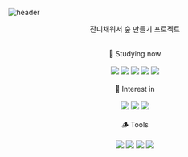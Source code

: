 ![header](https://capsule-render.vercel.app/api?type=transparent&fontColor=5F7B48&height=100&text=Green Forest&animation=twinkling&fontSize=50&fontAlign=52)
<div align="center">
  <p>잔디채워서 숲 만들기 프로젝트<p>
</div>
<br>
<div align="center">
  🌿 Studying now<br><br>
  <img src="https://img.shields.io/badge/HTML5-D6EAC7?style=flat&logo=HTML5&logoColor=white"/>
  <img src="https://img.shields.io/badge/CSS3-A8C095?style=flat&logo=CSS3&logoColor=white"/>
  <img src="https://img.shields.io/badge/JavaScript-7F976C?style=flat&logo=JavaScript&logoColor=white"/>
  <img src="https://img.shields.io/badge/React-536645?style=flat&logo=React&logoColor=white"/>
  <img src="https://img.shields.io/badge/Python-323D29?style=flat&logo=Python&logoColor=white"/><br><br>
  🌳 Interest in<br><br>
  <img src="https://img.shields.io/badge/TypeScript-B0C89E?style=flat&logo=TypeScript&logoColor=white"/>
  <img src="https://img.shields.io/badge/Flutter-79896D?style=flat&logo=Flutter&logoColor=white"/>
  <img src="https://img.shields.io/badge/Next.js-435138?style=flat&logo=Next.js&logoColor=white"/><br><br>
  🪵 Tools<br><br>
  <img src="https://img.shields.io/badge/Visual Studio Code-BDA890?style=flat&logo=Visual Studio Code&logoColor=white"/>
  <img src="https://img.shields.io/badge/Visual Studio IDE-8A755D?style=flat&logo=Visual Studio IDE&logoColor=white"/>
  <img src="https://img.shields.io/badge/Xcode-63574A?style=flat&logo=Xcode&logoColor=white"/>
  <img src="https://img.shields.io/badge/Eclipse IDE-42372B?style=flat&logo=Eclipse IDE&logoColor=white"/><br><br><br><br>
</div>




<!--
**reinexxism/reinexxism** is a ✨ _special_ ✨ repository because its `README.md` (this file) appears on your GitHub profile.

Here are some ideas to get you started:

- 🔭 I’m currently working on ...
- 🌱 I’m currently learning ...
- 👯 I’m looking to collaborate on ...
- 🤔 I’m looking for help with ...
- 💬 Ask me about ...
- 📫 How to reach me: ...
- 😄 Pronouns: ...
- ⚡ Fun fact: ...
-->
